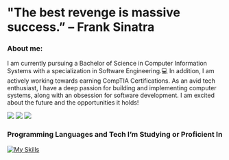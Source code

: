 # "The best revenge is massive success.” – Frank Sinatra


### About me:
I am currently pursuing a Bachelor of Science in Computer Information Systems with a specialization in Software Engineering.:computer: In addition, I am actively working towards earning CompTIA Certifications. As an avid tech enthusiast, I have a deep passion for building and implementing computer systems, along with an obsession for software development. I am excited about the future and the opportunities it holds! 

![](https://komarev.com/ghpvc/?username=ts-at4dm&color=00FFFF&style=plastic) ![](https://img.shields.io/badge/Email_Me!-4103fc?style=plastic&logo=gmail&logoColor=red) ![](https://custom-icon-badges.demolab.com/github/last-commit/DenverCoder1/custom-icon-badges?logo=history&logoColor=00FF00&style=plastic)





### Programming Languages and Tech I’m Studying or Proficient In

[![My Skills](https://skillicons.dev/icons?i=html,css,py,go,cs,js,mysql,vscode,neovim,linux,ubuntu,windows,apple,bootstrap,discord&perline=10)](https://skillicons.dev)
